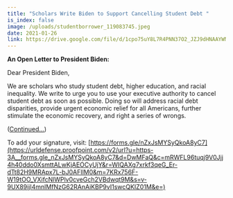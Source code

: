 ```yaml
---
title: "Scholars Write Biden to Support Cancelling Student Debt "
is_index: false
image: /uploads/studentborrower_119083745.jpeg
date: 2021-01-26
link: https://drive.google.com/file/d/1cpo75uY8L7R4PNN37O2_JZJ9dHNAAYWN/view?usp=sharing
---
```

**An Open Letter to President Biden:**

Dear President Biden,

We are scholars who study student debt, higher education, and racial inequality. We write to urge you to use your executive authority to cancel student debt as soon as possible. Doing so will address racial debt disparities, provide urgent economic relief for all Americans, further stimulate the economic recovery, and right a series of wrongs.

([Continued...](https://drive.google.com/file/d/1cpo75uY8L7R4PNN37O2_JZJ9dHNAAYWN/view?usp=sharing))

 

To add your signature, visit: [https://forms.gle/nZxJsMYSyQkoA8yC7](https://urldefense.proofpoint.com/v2/url?u=https-3A__forms.gle_nZxJsMYSyQkoA8yC7&d=DwMFaQ&c=mRWFL96tuqj9V0Jjj4h40ddo0XsmttALwKjAEOCyUjY&r=WIQAXg7xrkf3qeG_Er-dTt82H9MRApx7L-bJ0AFIlM0&m=7KRx756F-W19tOO_VXifcNlWPlv0cveGch2VBdwqt9M&s=v-9UX89ijI4mnlMfNzG62RAnAiKBP9vI1swcQKIZ01M&e=)